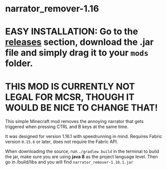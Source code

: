 # narrator_remover-1.16
# EASY INSTALLATION: Go to the [releases](https://github.com/benoitsecret/narrator_remover-1.16/releases/tag/RELEASE) section, download the .jar file and simply drag it to your `mods` folder.
# THIS MOD IS CURRENTLY **NOT** LEGAL FOR MCSR, THOUGH IT WOULD BE NICE TO CHANGE THAT!

This simple Minecraft mod removes the annoying narrator that gets triggered when pressing CTRL and B keys at the same time.

It was designed for version 1.16.1 with speedrunning in mind. Requires Fabric version `0.15.6` or later, does not require the Fabric API.

When downloading the source, run `./gradlew build` in the terminal to build the jar,
make sure you are using **java 8** as the project language level.
Then go in /build/libs and you will find `narrator_remover-1.16.1.jar`
